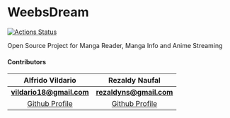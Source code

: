 # WeebsDream
[![Actions Status](https://github.com/rezaldyns/WeebsDream/workflows/Node.js%20CI/badge.svg)](https://github.com/rezaldyns/WeebsDream/actions)

 Open Source Project for Manga Reader, Manga Info and Anime Streaming

#### Contributors 
**Alfrido Vildario**       | **Rezaldy Naufal**
:-------------------------:|:-------------------------:
**[vildario18@gmail.com](mailto:vildario18@gmail.com)**  |  **[rezaldyns@gmail.com](mailto:rezaldyns@gmail.com)**
[Github Profile](https://github.com/CR0sx)                | [Github Profile](https://github.com/rezaldyns)


  
